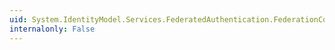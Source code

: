 ```yaml
---
uid: System.IdentityModel.Services.FederatedAuthentication.FederationConfigurationCreated
internalonly: False
---
```

